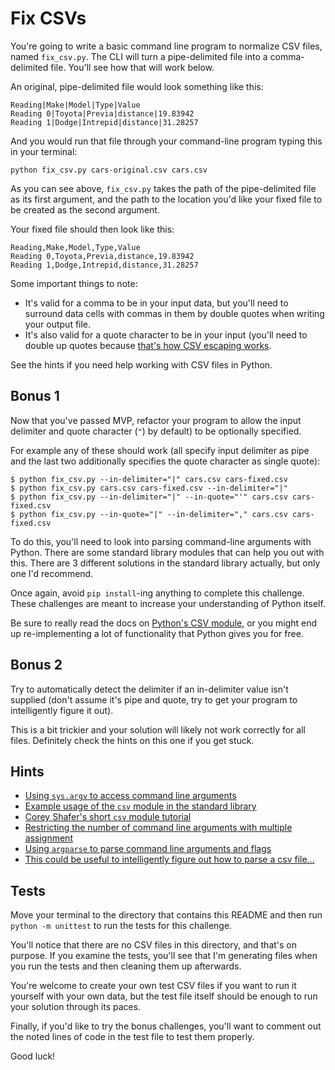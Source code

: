 # Fix CSVs

You're going to write a basic command line program to normalize CSV files, named `fix_csv.py`. The CLI will turn a pipe-delimited file into a comma-delimited file. You'll see how that will work below.

An original, pipe-delimited file would look something like this:

```csv
Reading|Make|Model|Type|Value
Reading 0|Toyota|Previa|distance|19.83942
Reading 1|Dodge|Intrepid|distance|31.28257
```

And you would run that file through your command-line program typing this in your terminal:

```shell
python fix_csv.py cars-original.csv cars.csv
```

As you can see above, `fix_csv.py` takes the path of the pipe-delimited file as its first argument, and the path to the location you'd like your fixed file to be created as the second argument.

Your fixed file should then look like this:

```csv
Reading,Make,Model,Type,Value
Reading 0,Toyota,Previa,distance,19.83942
Reading 1,Dodge,Intrepid,distance,31.28257
```

Some important things to note:
- It's valid for a comma to be in your input data, but you'll need to surround data cells with commas in them by double quotes when writing your output file.
- It's also valid for a quote character to be in your input (you'll need to double up quotes because [that's how CSV escaping works](https://stackoverflow.com/questions/17808511/properly-escape-a-double-quote-in-csv).

See the hints if you need help working with CSV files in Python.

## Bonus 1

Now that you've passed MVP, refactor your program to allow the input delimiter and quote character (`"`) by default) to be optionally specified.

For example any of these should work (all specify input delimiter as pipe and the last two additionally specifies the quote character as single quote):

```shell
$ python fix_csv.py --in-delimiter="|" cars.csv cars-fixed.csv
$ python fix_csv.py cars.csv cars-fixed.csv --in-delimiter="|"
$ python fix_csv.py --in-delimiter="|" --in-quote="'" cars.csv cars-fixed.csv
$ python fix_csv.py --in-quote="|" --in-delimiter="," cars.csv cars-fixed.csv
```

To do this, you'll need to look into parsing command-line arguments with Python. There are some standard library modules that can help you out with this. There are 3 different solutions in the standard library actually, but only one I'd recommend.

Once again, avoid `pip install`-ing anything to complete this challenge. These challenges are meant to increase your understanding of Python itself.

Be sure to really read the docs on [Python's CSV module](https://docs.python.org/3/library/csv.html), or you might end up re-implementing a lot of functionality that Python gives you for free.

## Bonus 2

Try to automatically detect the delimiter if an in-delimiter value isn't supplied (don't assume it's pipe and quote, try to get your program to intelligently figure it out).

This is a bit trickier and your solution will likely not work correctly for all files. Definitely check the hints on this one if you get stuck.

## Hints

- [Using `sys.argv` to access command line arguments](https://stackoverflow.com/a/35421024/2633215)
- [Example usage of the `csv` module in the standard library](https://pymotw.com/3/csv/index.html)
- [Corey Shafer's short `csv` module tutorial](https://www.youtube.com/watch?v=q5uM4VKywbA)
- [Restricting the number of command line arguments with multiple assignment](https://treyhunner.com/2018/03/tuple-unpacking-improves-python-code-readability/#Multiple_assignment_is_very_strict)
- [Using `argparse` to parse command line arguments and flags](http://zetcode.com/python/argparse/)
- [This could be useful to intelligently figure out how to parse a csv file...](https://docs.python.org/3/library/csv.html#csv.Sniffer)

## Tests

Move your terminal to the directory that contains this README and then run `python -m unittest` to run the tests for this challenge.

You'll notice that there are no CSV files in this directory, and that's on purpose. If you examine the tests, you'll see that I'm generating files when you run the tests and then cleaning them up afterwards.

You're welcome to create your own test CSV files if you want to run it yourself with your own data, but the test file itself should be enough to run your solution through its paces.

Finally, if you'd like to try the bonus challenges, you'll want to comment out the noted lines of code in the test file to test them properly.

Good luck!
